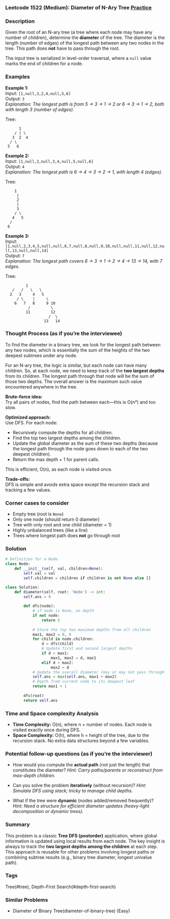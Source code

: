 ### Leetcode 1522 (Medium): Diameter of N-Ary Tree [Practice](https://leetcode.com/problems/diameter-of-n-ary-tree)

### Description  
Given the root of an N-ary tree (a tree where each node may have any number of children), determine the **diameter** of the tree. The diameter is the length (number of edges) of the longest path between any two nodes in the tree. This path does **not** have to pass through the root.

The input tree is serialized in level-order traversal, where a `null` value marks the end of children for a node.

### Examples  

**Example 1:**  
Input: `[1,null,3,2,4,null,5,6]`  
Output: `3`  
*Explanation: The longest path is from 5 → 3 → 1 → 2 or 6 → 3 → 1 → 2, both with length 3 (number of edges).*

Tree:
```
      1
    / | \
   3  2  4
  / \
 5   6
```

**Example 2:**  
Input: `[1,null,2,null,3,4,null,5,null,6]`  
Output: `4`  
*Explanation: The longest path is 6 → 4 → 3 → 2 → 1, with length 4 (edges).*

Tree:
```
    1
     |
     2
     |
     3
    / \
   4   5
  /
 6
```

**Example 3:**  
Input: `[1,null,2,3,4,5,null,null,6,7,null,8,null,9,10,null,null,11,null,12,null,13,null,null,14]`  
Output: `7`  
*Explanation: The longest path covers 6 → 3 → 1 → 2 → 4 → 13 → 14, with 7 edges.*

Tree:
```
         1
   /   /   \   \
  2   3     4   5
     / \    |     \
    6   7   8     9 10
          /         \
         11         12
                   /  \
                 13   14
```

### Thought Process (as if you’re the interviewee)  
To find the diameter in a binary tree, we look for the longest path between any two nodes, which is essentially the sum of the heights of the two deepest subtrees under any node.

For an N-ary tree, the logic is similar, but each node can have many children. So, at each node, we need to keep track of the **two largest depths** from its children. The longest path through that node will be the sum of those two depths. The overall answer is the maximum such value encountered anywhere in the tree.

**Brute-force idea:**  
Try all pairs of nodes, find the path between each—this is O(n²) and too slow.

**Optimized approach:**  
Use DFS. For each node:
- Recursively compute the depths for all children.
- Find the top two largest depths among the children.
- Update the global diameter as the sum of these two depths (because the longest path through the node goes down to each of the two deepest children).
- Return the max depth + 1 for parent calls.

This is efficient, O(n), as each node is visited once.

**Trade-offs:**  
DFS is simple and avoids extra space except the recursion stack and tracking a few values.

### Corner cases to consider  
- Empty tree (root is `None`)
- Only one node (should return 0 diameter)
- Tree with only root and one child (diameter = 1)
- Highly unbalanced trees (like a line)
- Trees where longest path does **not** go through root

### Solution

```python
# Definition for a Node.
class Node:
    def __init__(self, val, children=None):
        self.val = val
        self.children = children if children is not None else []

class Solution:
    def diameter(self, root: 'Node') -> int:
        self.ans = 0
        
        def dfs(node):
            # if node is None, no depth
            if not node:
                return 0
            
            # Store the top two maximum depths from all children
            max1, max2 = 0, 0
            for child in node.children:
                d = dfs(child)
                # Update first and second largest depths
                if d > max1:
                    max1, max2 = d, max1
                elif d > max2:
                    max2 = d
            # Update the overall diameter (may or may not pass through root)
            self.ans = max(self.ans, max1 + max2)
            # Depth from current node to its deepest leaf
            return max1 + 1
        
        dfs(root)
        return self.ans
```

### Time and Space complexity Analysis  

- **Time Complexity:** O(n), where n = number of nodes. Each node is visited exactly once during DFS.
- **Space Complexity:** O(h), where h = height of the tree, due to the recursion stack. No extra data structures beyond a few variables.

### Potential follow-up questions (as if you’re the interviewer)  

- How would you compute the **actual path** (not just the length) that constitutes the diameter?
  *Hint: Carry paths/parents or reconstruct from max-depth children.*

- Can you solve the problem **iteratively** (without recursion)?
  *Hint: Simulate DFS using stack; tricky to manage child depths.*

- What if the tree were **dynamic** (nodes added/removed frequently)?  
  *Hint: Need a structure for efficient diameter updates (heavy-light decomposition or dynamic trees).*

### Summary
This problem is a classic **Tree DFS (postorder)** application, where global information is updated using local results from each node. The key insight is always to track the **two largest depths among the children** at each step. This approach is reusable for other problems involving longest paths or combining subtree results (e.g., binary tree diameter, longest univalue path).

### Tags
Tree(#tree), Depth-First Search(#depth-first-search)

### Similar Problems
- Diameter of Binary Tree(diameter-of-binary-tree) (Easy)